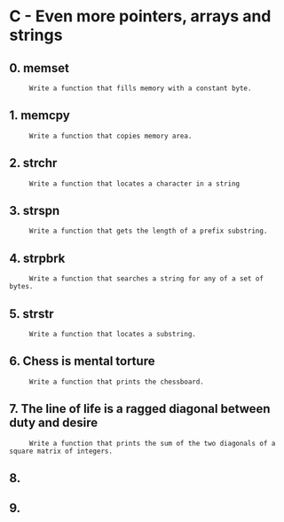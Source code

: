 #  C - Even more pointers, arrays and strings
##  0. memset
		 Write a function that fills memory with a constant byte.
##  1. memcpy
		 Write a function that copies memory area.
##  2. strchr
		 Write a function that locates a character in a string
##  3. strspn
		 Write a function that gets the length of a prefix substring.
##  4. strpbrk
		 Write a function that searches a string for any of a set of bytes.
##  5. strstr
		 Write a function that locates a substring.
##  6. Chess is mental torture
		 Write a function that prints the chessboard.
##  7. The line of life is a ragged diagonal between duty and desire
		 Write a function that prints the sum of the two diagonals of a square matrix of integers.
##  8.
##  9.
